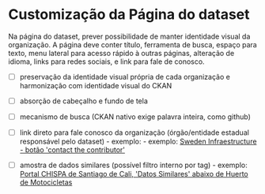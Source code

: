 # Customização da Página do dataset

Na página do dataset, prever possibilidade de manter identidade visual da organização. A página deve conter título, ferramenta de busca, espaço para texto, menu lateral para acesso rápido à outras páginas, alteração de idioma, links para redes sociais, e link para fale de conosco.

- [ ] preservação da identidade visual própria de cada organização e harmonização com identidade visual do CKAN

- [ ] absorção de cabeçalho e fundo de tela

- [ ] mecanismo de busca (CKAN nativo exige palavra inteira, como github)

- [ ] link direto para fale conosco da organização (órgão/entidade estadual responsável pelo dataset) - exemplo: - exemplo: [Sweden Infraestructure - botão 'contact the contributor'](https://data.humdata.org/dataset/world-bank-infrastructure-indicators-for-sweden)

- [ ] amostra de dados similares (possível filtro interno por tag) - exemplo: [Portal CHISPA de Santiago de Cali, 'Datos Similares' abaixo de Huerto de Motocicletas](https://cali.chis.pa/dataset/hurto-de-motocicletas)